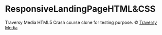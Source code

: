 # ResponsiveLandingPageHTML&CSS

Traversy Media HTML5 Crash course clone for testing purpose.
&copy; [Traversy Media](https://www.traversymedia.com/)